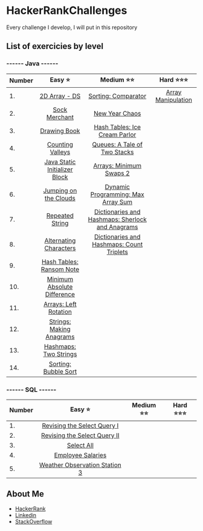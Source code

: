 # HackerRankChallenges

Every challenge I develop, I will put in this repository

## List of exercicies by level

### ------ Java ------

| Number | Easy ⭐ | Medium ⭐⭐ | Hard ⭐⭐⭐ |
| :--- | :---: | :---: | :---: |
|1. | [2D Array - DS](https://www.hackerrank.com/challenges/2d-array/problem) | [Sorting: Comparator](https://www.hackerrank.com/challenges/ctci-comparator-sorting/problem) | [Array Manipulation](https://www.hackerrank.com/challenges/crush/problem) |
|2. | [Sock Merchant](https://www.hackerrank.com/challenges/sock-merchant/problem) | [New Year Chaos](https://www.hackerrank.com/challenges/new-year-chaos/problem) |
|3. | [Drawing Book](https://www.hackerrank.com/challenges/drawing-book/problem) | [Hash Tables: Ice Cream Parlor](https://www.hackerrank.com/challenges/ctci-ice-cream-parlor/problem) |
|4. | [Counting Valleys](https://www.hackerrank.com/challenges/counting-valleys/problem) | [Queues: A Tale of Two Stacks](https://www.hackerrank.com/challenges/ctci-queue-using-two-stacks/problem) |
|5. | [Java Static Initializer Block](https://www.hackerrank.com/challenges/java-static-initializer-block/problem) | [Arrays: Minimum Swaps 2](https://www.hackerrank.com/challenges/minimum-swaps-2/problem) |
|6. | [Jumping on the Clouds](https://www.hackerrank.com/challenges/jumping-on-the-clouds/problem) | [Dynamic Programming: Max Array Sum](https://www.hackerrank.com/challenges/max-array-sum/problem) |
|7. | [Repeated String](https://www.hackerrank.com/challenges/repeated-string/problem) | [Dictionaries and Hashmaps: Sherlock and Anagrams](https://www.hackerrank.com/challenges/sherlock-and-anagrams/problem) |
|8. | [Alternating Characters](https://www.hackerrank.com/challenges/alternating-characters/problem) | [Dictionaries and Hashmaps: Count Triplets](https://www.hackerrank.com/challenges/count-triplets-1/problem) |
|9. | [Hash Tables: Ransom Note](https://www.hackerrank.com/challenges/ctci-ransom-note/problem)
|10. | [Minimum Absolute Difference](https://www.hackerrank.com/challenges/minimum-absolute-difference-in-an-array/problem)
|11. | [Arrays: Left Rotation](https://www.hackerrank.com/challenges/ctci-array-left-rotation/problem) |
|12. | [Strings: Making Anagrams](https://www.hackerrank.com/challenges/ctci-making-anagrams/problem) |
|13. | [Hashmaps: Two Strings](https://www.hackerrank.com/challenges/two-strings/problem) |
|14. | [Sorting: Bubble Sort](https://www.hackerrank.com/challenges/ctci-bubble-sort/problem) |

### ------ SQL ------

| Number | Easy ⭐ | Medium ⭐⭐ | Hard ⭐⭐⭐ |
| :--- | :---: | :---: | :---: |
|1. | [Revising the Select Query I](https://www.hackerrank.com/challenges/revising-the-select-query/problem) |
|2. | [Revising the Select Query II](https://www.hackerrank.com/challenges/revising-the-select-query-2/problem) |
|3. | [Select All](https://www.hackerrank.com/challenges/select-all-sql/problem) |
|4. | [Employee Salaries](https://www.hackerrank.com/challenges/salary-of-employees/problem) |
|5. | [Weather Observation Station 3](https://www.hackerrank.com/challenges/weather-observation-station-3/problem) |

## About Me

* [HackerRank](https://www.hackerrank.com/pedrobragadev)
* [Linkedin](https://www.linkedin.com/in/pedrobragadev/)
* [StackOverflow](https://stackoverflow.com/story/pedrobragadev)

